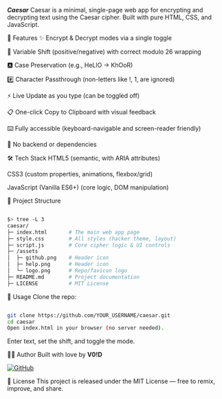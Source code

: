 ***Caesar***
Caesar is a minimal, single-page web app for encrypting and decrypting text using the Caesar cipher. Built with pure HTML, CSS, and JavaScript.

🚀 Features
✨ Encrypt & Decrypt modes via a single toggle

🔢 Variable Shift (positive/negative) with correct modulo 26 wrapping

🅰️ Case Preservation (e.g., HeLlO → KhOoR)

#️⃣ Character Passthrough (non-letters like !, 1, are ignored)

⚡ Live Update as you type (can be toggled off)

📋 One-click Copy to Clipboard with visual feedback

⌨️ Fully accessible (keyboard-navigable and screen-reader friendly)

🚫 No backend or dependencies

🛠 Tech Stack
HTML5 (semantic, with ARIA attributes)

CSS3 (custom properties, animations, flexbox/grid)

JavaScript (Vanilla ES6+) (core logic, DOM manipulation)

📂 Project Structure

```bash

$> tree -L 3
caesar/
├─ index.html       # The main web app page
├─ style.css        # All styles (hacker theme, layout)
├─ script.js        # Core cipher logic & UI controls
├─ /assets
│  ├─ github.png    # Header icon
│  ├─ help.png      # Header icon
│  └─ logo.png      # Repo/favicon logo
├─ README.md        # Project documentation
├─ LICENSE          # MIT License
```
🎯 Usage
Clone the repo:

```bash

git clone https://github.com/YOUR_USERNAME/caesar.git
cd caesar
Open index.html in your browser (no server needed).
```

Enter text, set the shift, and toggle the mode.

🧑‍💻 Author
Built with love by **V0!D**

[![GitHub](https://img.shields.io/badge/GitHub-maxroshHQ-50207A?style=flat&logo=github)](https://github.com/maxroshHQ)

📜 License
This project is released under the MIT License — free to remix, improve, and share.
